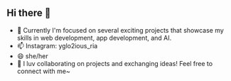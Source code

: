 ## Hi there 👋
- 🔭 Currently I'm focused on several exciting projects that showcase my skills in web development, app development, and AI.
- 📫 Instagram: yglo2ious_ria 
- 😄 she/her
- 🤝 I luv collaborating on projects and exchanging ideas! Feel free to connect with me~
